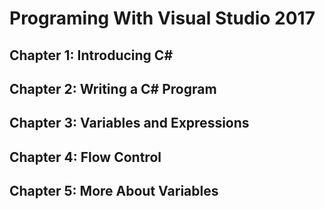 # Programing With Visual Studio 2017

## Chapter 1: Introducing C#
## Chapter 2: Writing a C# Program
## Chapter 3: Variables and Expressions
## Chapter 4: Flow Control
## Chapter 5: More About Variables
